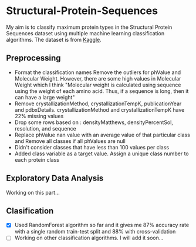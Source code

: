 # Structural-Protein-Sequences

My aim is to classify maximum protein types in the Structural Protein Sequences dataset using multiple machine learning classification algorithms. The dataset is from [Kaggle](https://www.kaggle.com/shahir/protein-data-set).

## Preprocessing
  - Format the classification names 
  Remove the outliers for phValue and Molecular Weight. However, there are some high values in Molecular Weight which I think "Molecular weight is calculated using sequence using the weight of each amino acid. Thus, if a sequence is long, then it can have a large weight" 
  - Remove crystallizationMethod, crystallizationTempK, publicationYear and pdbxDetails. crystallizationMethod and crystallizationTempK have 22% missing values
  - Drop some rows based on : densityMatthews, densityPercentSol, resolution, and sequence
  - Replace phValue nan value with an average value of that particular class and Remove all classes if all phValues are null
  - Didn't consider classes that have less than 100 values per class
  - Added class variable as a target value. Assign a unique class number to each protein class


## Exploratory Data Analysis

Working on this part...

## Clasification
 
- [x] Used RandomForest algorithm so far and it gives me 87% accuracy rate with a single random train-test split and 88% with cross-validation
- [ ] Working on other classification algorithms. I will add it soon...
